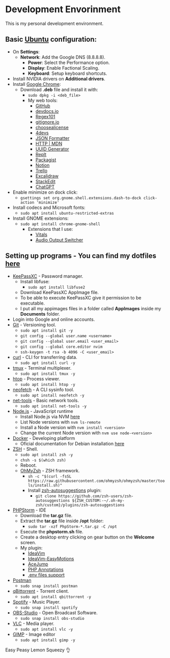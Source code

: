 # Development Envorinment

<p>This is my personal development environment.</p>

## Basic [Ubuntu](https://ubuntu.com/) configuration:
- On **Settings**:
  - **Network**: Add the Google DNS (8.8.8.8).
    - **Power**: Select the Performance option.
    - **Display**: Enable Factional Scaling.
    - **Keyboard**: Setup keyboard shortcuts.
- Install NVIDIA drivers on **Additional drivers**.
- Install [Google Chrome](https://www.google.com/intl/pt-BR/chrome/):
  - Download **.deb** file and install it with:
    - `sudo dpkg -i <deb_file>`
    - My web tools:
      - [GitHub](https://github.com/)
      - [devdocs.io](https://devdocs.io/)
      - [Regex101](https://regex101.com/)
      - [gitignore.io](https://www.toptal.com/developers/gitignore/)
      - [choosealicense](https://choosealicense.com/)
      - [4devs](https://www.4devs.com.br/)
      - [JSON Formatter](https://jsonformatter.org/)
      - [HTTP | MDN](https://developer.mozilla.org/en-US/docs/Web/HTTP)
      - [UUID Generator](https://www.uuidgenerator.net/version4)
      - [Replt](https://replit.com/)
      - [Packagist](https://packagist.org/)
      - [Notion](https://www.notion.so/)
      - [Trello](https://trello.com/)
      - [Excalidraw](https://excalidraw.com/)
      - [StackEdit](https://stackedit.io/)
      - [ChatGPT](https://chat.openai.com/)
- Enable minimize on dock click:
  - `gsettings set org.gnome.shell.extensions.dash-to-dock click-action 'minimize'`
- Install codecs and Microsoft fonts:
  - `sudo apt install ubuntu-restricted-extras`
- Install GNOME extensions:
  - `sudo apt install chrome-gnome-shell`
    - Extensions that I use:
      - [Vitals](https://extensions.gnome.org/extension/1460/vitals/)
      - [Audio Output Switcher](https://extensions.gnome.org/extension/751/audio-output-switcher/)

## Setting up programs - You can find my dotfiles [here](https://github.com/gnulll/dotfiles)
- [KeePassXC](https://keepassxc.org/) - Password manager.
  - Install libfuse:
    - `sudo apt install libfuse2`
  - Download KeePassXC AppImage file.
  - To be able to execute KeePassXC give it permission to be executable.
  - I put all my appimages files in a folder called **AppImages** inside my **Documents** folder.
- Login into Google and online accounts.
- [Git](https://git-scm.com/) - Versioning tool.
  - `sudo apt install git -y`
  - `git config --global user.name <username>`
  - `git config --global user.email <user_email>`
  - `git config --global core.editor nvim`
  - `ssh-keygen -t rsa -b 4096 -C <user_email>`
- [curl](https://curl.se/) - CLI for transferring data.
  - `sudo apt install curl -y`
- [tmux](https://github.com/tmux/tmux/wiki) - Terminal multiplexer.
  - `sudo apt install tmux -y`
- [htop](https://github.com/htop-dev/htop) - Process viewer.
  - `sudo apt install htop -y`
- [neofetch](https://github.com/dylanaraps/neofetch) - A CLI sysinfo tool.
  - `sudo apt install neofetch -y`
- [net-tools](https://github.com/ecki/net-tools) - Basic network tools.
  - `sudo apt install net-tools -y`
- [Node.js](https://nodejs.org/en) - JavaScript runtime
  - Install Node.js via NVM [here](https://github.com/nvm-sh/nvm?tab=readme-ov-file#installing-and-updating)
  - List Node versions with `nvm ls-remote`
  - Install a Node version with `nvm install <version>`
  - Change the current Node version with `nvm use node-<version>`
- [Docker](https://www.docker.com/) - Developing platform
  - Oficial documentation for Debian installation [here](https://docs.docker.com/engine/install/ubuntu/)
- [ZSH](https://www.zsh.org/) - Shell.
  - `sudo apt install zsh -y`
  - `chsh -s $(which zsh)`
  - Reboot.
  - [OhMyZsh](https://ohmyz.sh/) - ZSH framework.
    - `sh -c "$(curl -fsSL https://raw.githubusercontent.com/ohmyzsh/ohmyzsh/master/tools/install.sh)"`
    - Install [zsh-autosuggestions](https://github.com/zsh-users/zsh-autosuggestions) plugin:
      - `git clone https://github.com/zsh-users/zsh-autosuggestions ${ZSH_CUSTOM:-~/.oh-my-zsh/custom}/plugins/zsh-autosuggestions`
- [PHPStorm](https://www.jetbrains.com/pt-br/phpstorm/) - IDE
  - Download the **tar.gz** file.
  - Extract the **tar.gz** file inside **/opt** folder:
    - `sudo tar -xzf PhpStorm-*.tar.gz -C /opt`
  - Esecute the **phpstorm.sh** file.
  - Create a desktop entry clicking on gear button on the **Welcome** screen.
  - My plugin:
    - [IdeaVim](https://plugins.jetbrains.com/plugin/164-ideavim)
    - [IdeaVim-EasyMotions](https://plugins.jetbrains.com/plugin/13360-ideavim-easymotion)
    - [AceJump](https://plugins.jetbrains.com/plugin/7086-acejump)
    - [PHP Annotations](https://plugins.jetbrains.com/plugin/7320-php-annotations)
    - [.env files support](https://plugins.jetbrains.com/plugin/9525--env-files-support)
- [Postman](https://www.postman.com/)
  - `sudo snap install postman`
- [qBittorrent](https://www.qbittorrent.org/download) - Torrent client.
  - `sudo apt install qbittorrent -y`
- [Spotify](https://www.spotify.com/br-pt/download/linux/) - Music Player.
  - `sudo snap install spotify`
- [OBS-Studio](https://obsproject.com/pt-br/download) - Open Broadcast Software.
  - `sudo snap install obs-studio`
- [VLC](https://www.videolan.org/vlc/index.pt_BR.html) - Media player.
  - `sudo apt install vlc -y`
- [GIMP](https://www.gimp.org/) - Image editor
  - `sudo apt install gimp -y`

Easy Peasy Lemon Squeezy 👌
